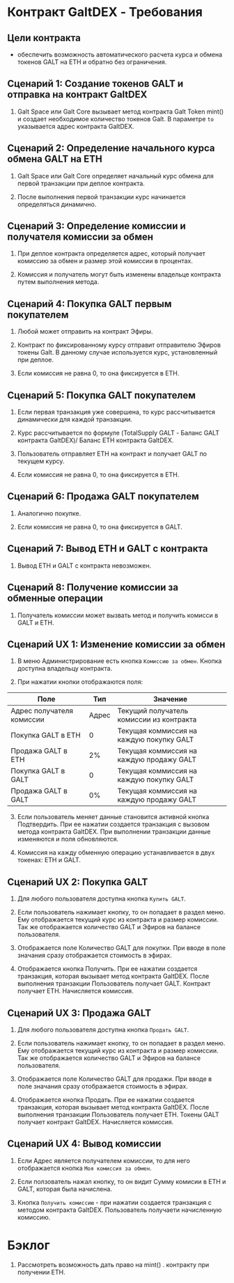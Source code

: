 # Контракт GaltDEX - Требования

## Цели контракта
- обеспечить возможность автоматического расчета курса и обмена токенов GALT на ETH и обратно без ограничения.

## Сценарий 1: Создание токенов GALT и отправка на контракт GaltDEX

1. Galt Space или Galt Core вызывает метод контракта Galt Token mint() и создает необходимое количество токенов Galt. В параметре `to` указывается адрес контракта GaltDEX.

## Сценарий 2: Определение начального курса обмена GALT на ETH

1. Galt Space или Galt Core определяет начальный курс обмена для первой транзакции при деплое контракта.

2. После выполнения первой транзакции курс начинается определяться динамично.

## Сценарий 3: Определение комиссии и получателя комиссии за обмен

1. При деплое контракта определяется адрес, который получает комиссию за обмен и размер этой комиссии в процентах.

2. Комиссия и получатель могут быть изменены владельце контракта путем выполнения метода.

## Сценарий 4: Покупка GALT первым покупателем 

1. Любой может отправить на контракт Эфиры.

2. Контракт по фиксированному курсу отправит отправителю Эфиров токены Galt. В данному случае используется курс, установленный при деплое.

3. Если комиссия не равна 0, то она фиксируется в ETH.

## Сценарий 5: Покупка GALT покупателем 

1. Если первая транзакция уже совершена, то курс рассчитывается динамически для каждой транзакции.

2. Курс рассчитывается по формуле (TotalSupply GALT - Баланс GALT контракта GaltDEX)/ Баланс ETH контракта GaltDEX.

3. Пользователь отправляет ETH на контракт и получает GALT по текущем курсу.

4. Если комиссия не равна 0, то она фиксируется в ETH.


## Сценарий 6: Продажа GALT покупателем 

1. Аналогично покупке.

2. Если комиссия не равна 0, то она фиксируется в GALT.

## Сценарий 7: Вывод ETH и GALT с контракта

1. Вывод ETH и GALT с контракта невозможен.

## Сценарий 8: Получение комиссии за обменные операции

1. Получатель комиссии может вызвать метод и получить комисси в GALT и ETH.

## Сценарий UX 1: Изменение комиссии за обмен

1. В меню Администрирование есть кнопка `Комиссию за обмен`. Кнопка доступна владельцу контракта.

2. При нажатии кнопки отображаются поля:

|Поле|Тип|Значение|
|-----|------|-----|
|Адрес получателя комиссии|Адрес|Текущий получатель комиссии из контракта|
|Покупка GALT в ETH|0|Текущая коммиссия на каждую покупку GALT|
|Продажа GALT в ETH|2%|Текущая коммиссия на каждую продажу GALT|
|Покупка GALT в GALT|0|Текущая коммиссия на каждую покупку GALT|
|Продажа GALT в GALT|0%|Текущая коммиссия на каждую продажу GALT|

3. Если пользователь меняет данные становится активной кнопка Подтвердить. При ее нажатии создается транзакция с вызовом метода контракта GaltDEX. При выполнении транзакции данные изменяются и поля обновляются.

4. Комиссия на кажду обменную операцию устанавливается в двух токенах: ETH и GALT.

## Сценарий UX 2: Покупка GALT

1. Для любого пользователя доступна кнопка `Купить GALT`.

2. Если пользователь нажимает кнопку, то он попадает в раздел меню. Ему отображается текущий курс из контракта и размер комиссии. Так же отображается количество  GALT и Эфиров на балансе пользователя.

3. Отображается поле Количество GALT для покупки. При вводе в поле значания сразу отображается стоимость в эфирах.

4. Отображается кнопка Получить. При ее нажатии создается транзакция, которая вызывает метод контракта GaltDEX. После выполнения транзакции Пользователь получает GALT. Контракт получает ETH. Начисляется комиссия.

## Сценарий UX 3: Продажа GALT

1. Для любого пользователя доступна кнопка `Продать GALT`.

2. Если пользователь нажимает кнопку, то он попадает в раздел меню. Ему отображается текущий курс из контракта и размер комиссии. Так же отображается количество  GALT и Эфиров  на балансе пользователя.

3. Отображается поле Количество GALT для продажи. При вводе в поле значания сразу отображается стоимость в эфирах.

4. Отображается кнопка Продать. При ее нажатии создается транзакция, которая вызывает метод контракта GaltDEX. После выполнения транзакции Пользователь получает ETH. Токены GALT получает контракт GaltDEX. Начисляется комиссия.

## Сценарий UX 4: Вывод комиссии

1. Если Адрес является получателем комиссии, то для него отображается кнопка `Моя комиссия за обмен`.

2. Если ползователь нажал кнопку, то он видит Сумму комисии в ETH и GALT, которая была начислена.

3. Кнопка `Получить комиссию` - при нажатии создается транзакция с методом контракта GaltDEX. Пользователь получаети начисленную комиссию.

# Бэклог

1. Рассмотреть возможность дать право на mint() . контракту при получении ETH.



